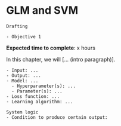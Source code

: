 # GLM and SVM

<!-- Capitalise initials. As compact as possible, prefer ONE line. -->
<!-- We use **UK** English spelling. -->
<!-- File names should be all lowercase, with words separated by hyphens (-), and no spaces.  Each chapter must include an "overview.md" and "quiz-sum-ref.md"-->

```{admonition} Status
Drafting
```

```{admonition} Objectives
- Objective 1
```

**Expected time to complete**: x hours

In this chapter, we will [... (intro paragraph)].

```{admonition} Ingredients
- Input: ...
- Output: ...
- Model: ...
  - Hyperparameter(s): ...
  - Parameter(s): ...
- Loss function: ...
- Learning algorithm: ...
```

```{admonition} Transparency
System logic
- Condition to produce certain output:
```
<!-- - What input to produce certain output:
- How to produce certain output: -->
